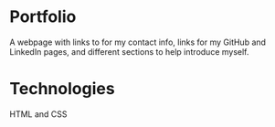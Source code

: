 # Portfolio

A webpage with links to for my contact info, links for my GitHub and LinkedIn pages, and different sections to help introduce myself.


# Technologies

HTML and CSS
